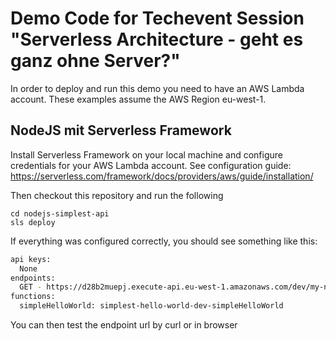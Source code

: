 # Demo Code for Techevent Session <br> "Serverless Architecture - geht es ganz ohne Server?"
In order to deploy and run this demo you need to have an AWS Lambda account. These examples assume the AWS Region eu-west-1.

## NodeJS mit Serverless Framework
Install Serverless Framework on your local machine and configure credentials for your AWS Lambda account. See configuration guide: 
https://serverless.com/framework/docs/providers/aws/guide/installation/

Then checkout this repository and run the following
```shell
cd nodejs-simplest-api
sls deploy
```

If everything was configured correctly, you should see something like this:
```bash
api keys:
  None
endpoints:
  GET - https://d28b2muepj.execute-api.eu-west-1.amazonaws.com/dev/my-nodejs-service
functions:
  simpleHelloWorld: simplest-hello-world-dev-simpleHelloWorld
```

You can then test the endpoint url by curl or in browser
